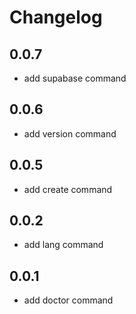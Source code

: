# Changelog

## 0.0.7

- add supabase command

## 0.0.6

- add version command

## 0.0.5

- add create command

## 0.0.2

- add lang command

## 0.0.1

- add doctor command
